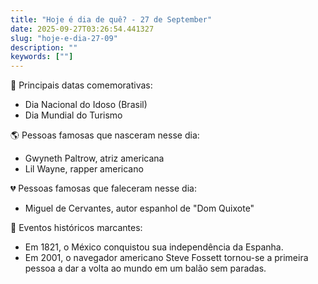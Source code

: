 ```yaml
---
title: "Hoje é dia de quê? - 27 de September"
date: 2025-09-27T03:26:54.441327
slug: "hoje-e-dia-27-09"
description: ""
keywords: [""]
---
```


🎉 Principais datas comemorativas:

- Dia Nacional do Idoso (Brasil)
- Dia Mundial do Turismo

🌎 Pessoas famosas que nasceram nesse dia:

- Gwyneth Paltrow, atriz americana
- Lil Wayne, rapper americano

💔 Pessoas famosas que faleceram nesse dia:

- Miguel de Cervantes, autor espanhol de "Dom Quixote"

📜 Eventos históricos marcantes:

- Em 1821, o México conquistou sua independência da Espanha.
- Em 2001, o navegador americano Steve Fossett tornou-se a primeira pessoa a dar a volta ao mundo em um balão sem paradas.